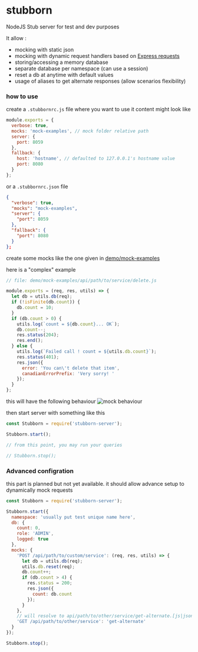 # stubborn
NodeJS Stub server for test and dev purposes

It allow :
- mocking with static json
- mocking with dynamic request handlers based on [Express  requests](http://expressjs.com/en/4x/api.html#req)
- storing/accessing a memory database
- separate database per namespace (can use a session)
- reset a db at anytime with default values
- usage of aliases to get alternate responses (allow scenarios flexibility)

### how to use

create a `.stubbornrc.js` file where you want to use it
content might look like

```javascript
module.exports = {
  verbose: true,
  mocks: 'mock-examples', // mock folder relative path
  server: {
    port: 8059
  },
  fallback: {
    host: 'hostname', // defaulted to 127.0.0.1's hostname value
    port: 8080
  }
};
```
or a `.stubbornrc.json` file

```json
{
  "verbose": true,
  "mocks": "mock-examples",
  "server": {
    "port": 8059
  },
  "fallback": {
    "port": 8080
  }
};
```

create some mocks like the one given in [demo/mock-examples](demo/mock-examples)

here is a "complex" example

```javascript
// file: demo/mock-examples/api/path/to/service/delete.js

module.exports = (req, res, utils) => {
  let db = utils.db(req);
  if (!isFinite(db.count)) {
    db.count = 10;
  }
  if (db.count > 0) {
    utils.log(`count = ${db.count}... OK`);
    db.count--;
    res.status(204);
    res.end();
  } else {
    utils.log(`Failed call ! count = ${utils.db.count}`);
    res.status(401);
    res.json({
      error: 'You can\'t delete that item',
      canadianErrorPrefix: 'Very sorry! '
    });
  }
};
```

this will have the following behaviour
![mock behaviour](https://raw.githubusercontent.com/zeachco/stubborn-server/master/demo/memory-database.gif)

then start server with something like this

```javascript
const Stubborn = require('stubborn-server');

Stubborn.start();

// from this point, you may run your queries

// Stubborn.stop();

```

### Advanced configration

this part is planned but not yet available.
it should allow advance setup to dynamically mock requests

```javascript
const Stubborn = require('stubborn-server');

Stubborn.start({
  namespace: 'usually put test unique name here',
  db: {
    count: 0,
    role: 'ADMIN',
    logged: true
  },
  mocks: {
    'POST /api/path/to/custom/service': (req, res, utils) => {
      let db = utils.db(req);
      utils.db.reset(req);
      db.count++;
      if (db.count > 4) {
        res.status = 200;
        res.json({
          count: db.count
        });
      }
    },
    // will resolve to api/path/to/other/service/get-alternate.[js|json]
    'GET /api/path/to/other/service': 'get-alternate'
  }
});

Stubborn.stop();
```
